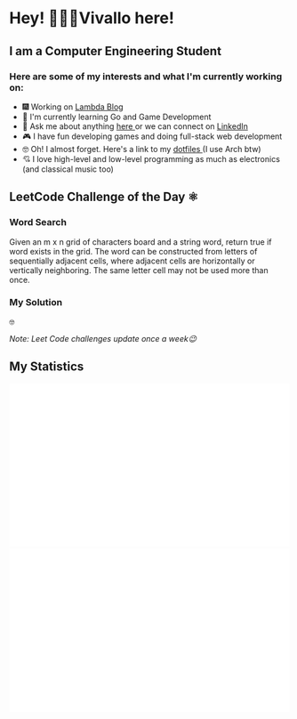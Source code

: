 #  Hey! 🙋🏻‍♂️Vivallo here!

##  I am a Computer Engineering Student

###  Here are some of my interests and what I'm currently working on:

  * 🎆 Working on [ Lambda Blog ](https://lambdablog.com)
  * 🌱 I'm currently learning Go and Game Development 
  * 💭 Ask me about anything [ here ](https://github.com/Vivallo04/Vivallo04/issues/new) or we can connect on [ LinkedIn ](https://bit.ly/3zm1YjA)
  * 🎮 I have fun developing games and doing full-stack web development 
  * 🤓 Oh! I almost forget. Here's a link to my [ dotfiles ](https://github.com/Vivallo04/dotfiles) (I use Arch btw) 
  * 💘 I love high-level and low-level programming as much as electronics (and classical music too) 

##  LeetCode Challenge of the Day ⚛

###  Word Search

Given an m x n grid of characters board and a string word, return true if word
exists in the grid. The word can be constructed from letters of sequentially
adjacent cells, where adjacent cells are horizontally or vertically
neighboring. The same letter cell may not be used more than once.

###  My Solution

    
    
    🤓

_Note: Leet Code challenges update once a week😉_

##  My Statistics

![](https://github.com/Vivallo04/stats/blob/master/generated/overview.svg)
![](https://github.com/Vivallo04/stats/blob/master/generated/languages.svg)

